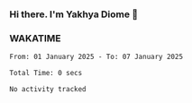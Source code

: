 ### Hi there. I'm Yakhya Diome 👋

### WAKATIME
<!--START_SECTION:waka-->

```txt
From: 01 January 2025 - To: 07 January 2025

Total Time: 0 secs

No activity tracked
```

<!--END_SECTION:waka-->
